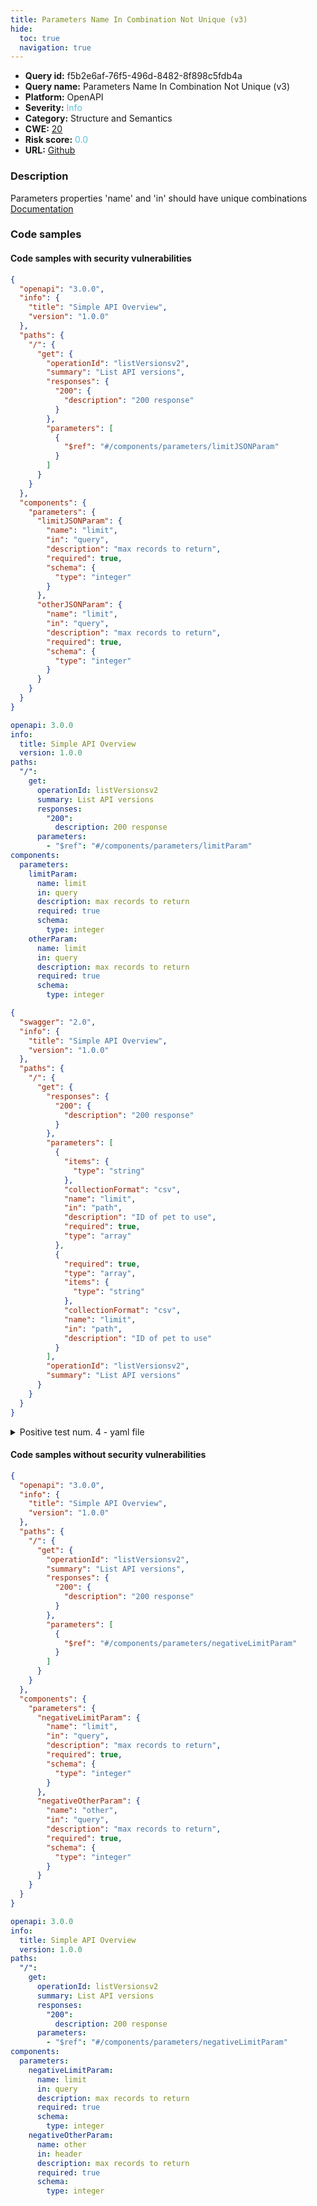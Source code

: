 ```yaml
---
title: Parameters Name In Combination Not Unique (v3)
hide:
  toc: true
  navigation: true
---
```


<style>
  .highlight .hll {
    background-color: #ff171742;
  }
  .md-content {
    max-width: 1100px;
    margin: 0 auto;
  }
</style>

-   **Query id:** f5b2e6af-76f5-496d-8482-8f898c5fdb4a
-   **Query name:** Parameters Name In Combination Not Unique (v3)
-   **Platform:** OpenAPI
-   **Severity:** <span style="color:#5bc0de">Info</span>
-   **Category:** Structure and Semantics
-   **CWE:** <a href="https://cwe.mitre.org/data/definitions/20.html" onclick="newWindowOpenerSafe(event, 'https://cwe.mitre.org/data/definitions/20.html')">20</a>
-   **Risk score:** <span style="color:#5bc0de">0.0</span>
-   **URL:** [Github](https://github.com/Checkmarx/kics/tree/master/assets/queries/openAPI/general/parameters_name_in_not_unique)

### Description
Parameters properties 'name' and 'in' should have unique combinations<br>
[Documentation](https://swagger.io/specification/#parameters-object)

### Code samples
#### Code samples with security vulnerabilities
```json title="Positive test num. 1 - json file" hl_lines="28 37"
{
  "openapi": "3.0.0",
  "info": {
    "title": "Simple API Overview",
    "version": "1.0.0"
  },
  "paths": {
    "/": {
      "get": {
        "operationId": "listVersionsv2",
        "summary": "List API versions",
        "responses": {
          "200": {
            "description": "200 response"
          }
        },
        "parameters": [
          {
            "$ref": "#/components/parameters/limitJSONParam"
          }
        ]
      }
    }
  },
  "components": {
    "parameters": {
      "limitJSONParam": {
        "name": "limit",
        "in": "query",
        "description": "max records to return",
        "required": true,
        "schema": {
          "type": "integer"
        }
      },
      "otherJSONParam": {
        "name": "limit",
        "in": "query",
        "description": "max records to return",
        "required": true,
        "schema": {
          "type": "integer"
        }
      }
    }
  }
}

```
```yaml title="Positive test num. 2 - yaml file" hl_lines="25 18"
openapi: 3.0.0
info:
  title: Simple API Overview
  version: 1.0.0
paths:
  "/":
    get:
      operationId: listVersionsv2
      summary: List API versions
      responses:
        "200":
          description: 200 response
      parameters:
        - "$ref": "#/components/parameters/limitParam"
components:
  parameters:
    limitParam:
      name: limit
      in: query
      description: max records to return
      required: true
      schema:
        type: integer
    otherParam:
      name: limit
      in: query
      description: max records to return
      required: true
      schema:
        type: integer

```
```json title="Positive test num. 3 - json file" hl_lines="21"
{
  "swagger": "2.0",
  "info": {
    "title": "Simple API Overview",
    "version": "1.0.0"
  },
  "paths": {
    "/": {
      "get": {
        "responses": {
          "200": {
            "description": "200 response"
          }
        },
        "parameters": [
          {
            "items": {
              "type": "string"
            },
            "collectionFormat": "csv",
            "name": "limit",
            "in": "path",
            "description": "ID of pet to use",
            "required": true,
            "type": "array"
          },
          {
            "required": true,
            "type": "array",
            "items": {
              "type": "string"
            },
            "collectionFormat": "csv",
            "name": "limit",
            "in": "path",
            "description": "ID of pet to use"
          }
        ],
        "operationId": "listVersionsv2",
        "summary": "List API versions"
      }
    }
  }
}

```
<details><summary>Positive test num. 4 - yaml file</summary>

```yaml hl_lines="14"
swagger: "2.0"
info:
  title: Simple API Overview
  version: 1.0.0
paths:
  "/":
    get:
      operationId: listVersionsv2
      summary: List API versions
      responses:
        "200":
          description: 200 response
      parameters:
        - name: limit
          in: path
          description: ID of pet to use
          required: true
          type: array
          items:
            type: string
          collectionFormat: csv
        - name: limit
          in: path
          description: ID of pet to use
          required: true
          type: array
          items:
            type: string
          collectionFormat: csv

```
</details>


#### Code samples without security vulnerabilities
```json title="Negative test num. 1 - json file"
{
  "openapi": "3.0.0",
  "info": {
    "title": "Simple API Overview",
    "version": "1.0.0"
  },
  "paths": {
    "/": {
      "get": {
        "operationId": "listVersionsv2",
        "summary": "List API versions",
        "responses": {
          "200": {
            "description": "200 response"
          }
        },
        "parameters": [
          {
            "$ref": "#/components/parameters/negativeLimitParam"
          }
        ]
      }
    }
  },
  "components": {
    "parameters": {
      "negativeLimitParam": {
        "name": "limit",
        "in": "query",
        "description": "max records to return",
        "required": true,
        "schema": {
          "type": "integer"
        }
      },
      "negativeOtherParam": {
        "name": "other",
        "in": "query",
        "description": "max records to return",
        "required": true,
        "schema": {
          "type": "integer"
        }
      }
    }
  }
}

```
```yaml title="Negative test num. 2 - yaml file"
openapi: 3.0.0
info:
  title: Simple API Overview
  version: 1.0.0
paths:
  "/":
    get:
      operationId: listVersionsv2
      summary: List API versions
      responses:
        "200":
          description: 200 response
      parameters:
        - "$ref": "#/components/parameters/negativeLimitParam"
components:
  parameters:
    negativeLimitParam:
      name: limit
      in: query
      description: max records to return
      required: true
      schema:
        type: integer
    negativeOtherParam:
      name: other
      in: header
      description: max records to return
      required: true
      schema:
        type: integer

```

